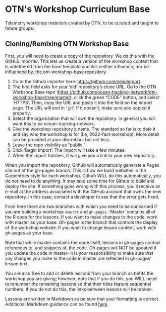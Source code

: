 # OTN's Workshop Curriculum Base
Telemetry workshop materials created by OTN, to be curated and taught to future groups.

## Cloning/Remixing OTN Workshop Base

First, you will need to create a copy of the repository. We do this with the GitHub importer. This lets us create a version of the workshop content that is untethered from the base template and will neither 
influence, nor be influenced by, the otn-workshop-base repository. 

1. Go to the Github importer here: https://github.com/new/import.
2. The first field asks for your ‘old’ repository’s clone URL. Go to the OTN Workshop Base repo (https://github.com/ocean-tracking-network/otn-workshop-base/tree/master), click the green “CODE” button, and 
select ‘HTTPS’. Then, copy the URL and paste it into the field on the import page. The URL will end in ‘.git’. If it doesn’t, make sure you copied it properly. 
3. Select the organization that will own the repository. In general you will want this to be ocean-tracking-network. 
4. Give the workshop repository a name. The standard so far is to date it and say who the workshop is for (I.e, 2022-fact-workshop). More detail can be provided at your discretion, but not less. 
5. Leave the repo visibility as “public.” 
6. Click ‘Begin Import’. The import will take a few minutes. 
7. When the import finishes, it will give you a link to your new repository. 

When you import the repository, Github will automatically generate a Pages site out of the gh-pages branch. This is how we build websites in the Carpentries style for each workshop. Github WILL do this automatically, you do not need to do anything. It may take some time for Github to build and deploy the site. If something goes wrong with this process, you’ll receive an e-mail at the address associated with 
the GitHub account that owns the new repository. In this case, contact a developer to see that the error gets fixed. 

From here there are two branches with which you need to be concerned if you are building a workshop: `master` and `gh-pages`. ‘Master’ contains all of the R code for the lessons. If you want to make changes to the code, work with master as your base. Gh-pages is the branch that controls the display of the workshop website. If you want to change lesson content, work with gh-pages as your base. 

Note that while master contains the code itself, lessons in gh-pages contain references to, and snippets of, the code. Gh-pages will NOT be updated if you update the code in master- it is your responsibility to make sure that any changes you make to the code in master are reflected in gh-pages’ lesson text. 

You are also free to add or delete lessons from your branch as befits the workshop you are giving; however, note that if you do this, you WILL need to renumber the remaining lessons so that their titles feature sequential numbers. If you do not do this, the links between lessons will be broken. 

Lessons are written in Markdown so be sure that your formatting is correct. Additional Markdown guidance can be found [here](https://www.markdownguide.org/cheat-sheet/). 



